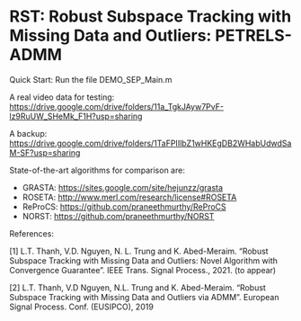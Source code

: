 # RST: Robust Subspace Tracking with Missing Data and Outliers: PETRELS-ADMM

Quick Start: Run the file DEMO_SEP_Main.m

A real video data for testing: https://drive.google.com/drive/folders/11a_TgkJAyw7PvF-lz9RuUW_SHeMk_F1H?usp=sharing 

A backup: https://drive.google.com/drive/folders/1TaFPIIlbZ1wHKEgDB2WHabUdwdSaM-SF?usp=sharing


State-of-the-art algorithms for comparison are: 
+ GRASTA: https://sites.google.com/site/hejunzz/grasta
+ ROSETA: http://www.merl.com/research/license#ROSETA
+ ReProCS: https://github.com/praneethmurthy/ReProCS
+ NORST: https://github.com/praneethmurthy/NORST

References: 

[1] L.T. Thanh, V.D. Nguyen, N. L. Trung and K. Abed-Meraim. “Robust Subspace Tracking with Missing Data and Outliers: Novel Algorithm with Convergence Guarantee”. IEEE
Trans. Signal Process., 2021. (to appear)

[2] L.T. Thanh, V.D Nguyen, N.L. Trung and K. Abed-Meraim. “Robust Subspace Tracking with Missing Data and Outliers via ADMM”. European Signal Process. Conf. (EUSIPCO), 2019


